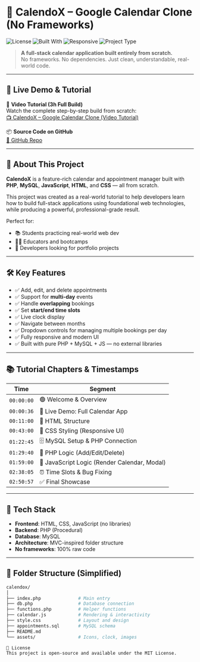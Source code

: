 # 📅 CalendoX – Google Calendar Clone (No Frameworks)

![License](https://img.shields.io/badge/license-MIT-blue.svg)
![Built With](https://img.shields.io/badge/built%20with-PHP%20%7C%20MySQL%20%7C%20JS%20%7C%20HTML%20%7C%20CSS-2b2b2b)
![Responsive](https://img.shields.io/badge/responsive-yes-brightgreen)
![Project Type](https://img.shields.io/badge/project-portfolio%20ready-yellow)

> **A full-stack calendar application built entirely from scratch.**  
> No frameworks. No dependencies. Just clean, understandable, real-world code.

---

## 🚀 Live Demo & Tutorial

🎥 **Video Tutorial (3h Full Build)**  
Watch the complete step-by-step build from scratch:  
[📺 CalendoX – Google Calendar Clone (Video Tutorial)](https://programmingoceanacademy.s3.ap-southeast-1.amazonaws.com/freecodecamp/CalendoX+%E2%80%93+Google+Calendar+Clone+from+scratch.mp4)

📦 **Source Code on GitHub**  
[📁 GitHub Repo](https://github.com/MOHAMMEDFAHD/web-development-collections)

---

## 🧠 About This Project

**CalendoX** is a feature-rich calendar and appointment manager built with **PHP**, **MySQL**, **JavaScript**, **HTML**, and **CSS** — all from scratch.

This project was created as a real-world tutorial to help developers learn how to build full-stack applications using foundational web technologies, while producing a powerful, professional-grade result.

Perfect for:
- 📚 Students practicing real-world web dev
- 🧑‍🏫 Educators and bootcamps
- 💼 Developers looking for portfolio projects

---

## 🛠️ Key Features

- ✅ Add, edit, and delete appointments
- ✅ Support for **multi-day** events
- ✅ Handle **overlapping** bookings
- ✅ Set **start/end time slots**
- ✅ Live clock display
- ✅ Navigate between months
- ✅ Dropdown controls for managing multiple bookings per day
- ✅ Fully responsive and modern UI
- ✅ Built with pure PHP + MySQL + JS — no external libraries

---

## 📚 Tutorial Chapters & Timestamps

| Time | Segment |
|------|---------|
| `00:00:00` | 🟢 Welcome & Overview |
| `00:00:36` | 🚀 Live Demo: Full Calendar App |
| `00:11:00` | 🧱 HTML Structure |
| `00:43:00` | 🎨 CSS Styling (Responsive UI) |
| `01:22:45` | 🗄️ MySQL Setup & PHP Connection |
| `01:29:40` | 🧠 PHP Logic (Add/Edit/Delete) |
| `01:59:00` | 🧩 JavaScript Logic (Render Calendar, Modal) |
| `02:38:05` | ⏰ Time Slots & Bug Fixing |
| `02:50:57` | ✅ Final Showcase |

---

## 🔧 Tech Stack

- **Frontend**: HTML, CSS, JavaScript (no libraries)
- **Backend**: PHP (Procedural)
- **Database**: MySQL
- **Architecture**: MVC-inspired folder structure
- **No frameworks**: 100% raw code

---

## 📁 Folder Structure (Simplified)

```bash
calendox/
│
├── index.php              # Main entry
├── db.php                 # Database connection
├── functions.php          # Helper functions
├── calendar.js            # Rendering & interactivity
├── style.css              # Layout and design
├── appointments.sql       # MySQL schema
├── README.md
└── assets/                # Icons, clock, images

📄 License
This project is open-source and available under the MIT License.


